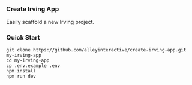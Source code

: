 ### Create Irving App
Easily scaffold a new Irving project.

### Quick Start
```
git clone https://github.com/alleyinteractive/create-irving-app.git my-irving-app
cd my-irving-app
cp .env.example .env
npm install
npm run dev
```
